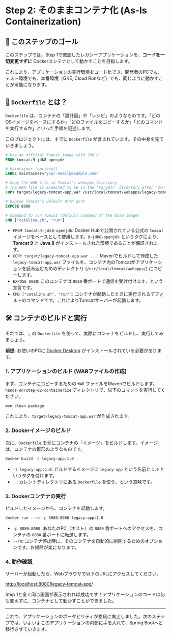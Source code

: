 # Step 2: そのままコンテナ化 (As-Is Containerization)

## 🎯 このステップのゴール
このステップでは、Step 1で確認したレガシーアプリケーションを、**コードを一切変更せずに** Dockerコンテナとして動かすことを目指します。

これにより、アプリケーションの実行環境をコード化でき、開発者のPCでも、テスト環境でも、本番環境（GKE, Cloud Runなど）でも、同じように動かすことが可能になります。

## 🐳 `Dockerfile` とは？
`Dockerfile` は、コンテナの「設計図」や「レシピ」のようなものです。「どのOSイメージをベースにするか」「どのファイルをコピーするか」「どのコマンドを実行するか」といった手順を記述します。

このプロジェクトには、すでに `Dockerfile` が含まれています。その中身を見ていきましょう。

```Dockerfile
# Use an official Tomcat image with JDK 8
FROM tomcat:9-jdk8-openjdk

# Maintainer (optional)
LABEL maintainer="your-email@example.com"

# Copy the WAR file to Tomcat's webapps directory
# The WAR file is expected to be in the 'target/' directory after 'mvn clean install'
COPY target/legacy-tomcat-app.war /usr/local/tomcat/webapps/legacy-tomcat-app.war

# Expose Tomcat's default HTTP port
EXPOSE 8080

# Command to run Tomcat (default command of the base image)
CMD ["catalina.sh", "run"]
```

- `FROM tomcat:9-jdk8-openjdk`: Docker Hubで公開されている公式の `tomcat` イメージをベースとして使用します。`9-jdk8-openjdk` というタグにより、**Tomcat 9** と **Java 8** がインストールされた環境であることが保証されます。
- `COPY target/legacy-tomcat-app.war ...`: Mavenでビルドして作成した `legacy-tomcat-app.war` ファイルを、コンテナ内のTomcatがアプリケーションを読み込むためのディレクトリ (`/usr/local/tomcat/webapps/`) にコピーします。
- `EXPOSE 8080`: このコンテナは `8080` 番ポートで通信を受け付けます、という宣言です。
- `CMD ["catalina.sh", "run"]`: コンテナが起動したときに実行されるデフォルトのコマンドです。これによりTomcatサーバーが起動します。

## 🛠️ コンテナのビルドと実行
それでは、この `Dockerfile` を使って、実際にコンテナをビルドし、実行してみましょう。

**前提:** お使いのPCに [Docker Desktop](https://www.docker.com/products/docker-desktop/) がインストールされている必要があります。

### 1. アプリケーションのビルド (WARファイルの作成)
まず、コンテナにコピーするための `WAR` ファイルをMavenでビルドします。`hands-on/step-02-containerize` ディレクトリで、以下のコマンドを実行してください。

```bash
mvn clean package
```

これにより、`target/legacy-tomcat-app.war` が作成されます。

### 2. Dockerイメージのビルド
次に、`Dockerfile` を元にコンテナの「イメージ」をビルドします。イメージは、コンテナの雛形のようなものです。

```bash
docker build -t legacy-app:1.0 .
```

- `-t legacy-app:1.0`: ビルドするイメージに `legacy-app` という名前と `1.0` というタグを付けます。
- `.` : カレントディレクトリにある `Dockerfile` を使う、という意味です。

### 3. Dockerコンテナの実行
ビルドしたイメージから、コンテナを起動します。

```bash
docker run --rm -p 8080:8080 legacy-app:1.0
```

- `-p 8080:8080`: あなたのPC（ホスト）の `8080` 番ポートへのアクセスを、コンテナの `8080` 番ポートに転送します。
- `--rm`: コンテナ停止時に、そのコンテナを自動的に削除するためのオプションです。お掃除が楽になります。

### 4. 動作確認
サーバーが起動したら、Webブラウザで以下のURLにアクセスしてください。

[http://localhost:8080/legacy-tomcat-app/](http://localhost:8080/legacy-tomcat-app/)

Step 1と全く同じ画面が表示されれば成功です！アプリケーションのコードは何も変えずに、コンテナとして動かすことができました。

---

これで、アプリケーションのポータビリティが格段に向上しました。次のステップでは、いよいよこのアプリケーションの内部に手を入れて、Spring Bootへと移行させていきます。
